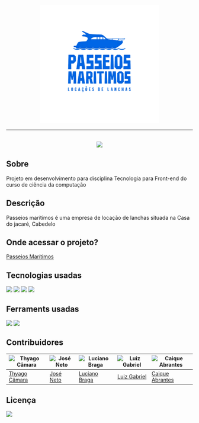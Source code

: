 <div align="center">
    <img src="./assets/images/logo_azul.png">
    <hr>
    <br>
    <img src="https://img.shields.io/badge/Status-Desenvolvimento-green.svg">
</div>

## Sobre
<p>Projeto em desenvolvimento para disciplina Tecnologia para Front-end do curso de ciência da computação</p>

## Descrição
<p>Passeios marítimos é uma empresa de locação de lanchas situada na Casa do jacaré, Cabedelo</p>

## Onde acessar o projeto?

<a href="https://thyagocamara.github.io/passeios-maritimos/">Passeios Marítimos</a>

## Tecnologias usadas
<p>
    <img src="https://img.shields.io/badge/html5-%23E34F26.svg?style=for-the-badge&logo=html5&logoColor=white">
    <img src="https://img.shields.io/badge/css3-%231572B6.svg?style=for-the-badge&logo=css3&logoColor=white">
    <img src="https://img.shields.io/badge/javascript-%23323330.svg?style=for-the-badge&logo=javascript&logoColor=%23F7DF1E">
    <img src="https://img.shields.io/badge/bootstrap-%238511FA.svg?style=for-the-badge&logo=bootstrap&logoColor=white">
</p>

## Ferraments usadas
<p>
    <img src="https://img.shields.io/badge/figma-%23F24E1E.svg?style=for-the-badge&logo=figma&logoColor=white">
    <img src="https://img.shields.io/badge/adobe%20photoshop-%2331A8FF.svg?style=for-the-badge&logo=adobe%20photoshop&logoColor=white">
</p>

## Contribuidores

| ![Thyago Câmara](https://github.com/thyagocamara.png) | ![José Neto](https://github.com/joseneto0820.png) | ![Luciano Braga](https://github.com/bhluciano.png) | ![Luiz Gabriel](https://github.com/luizgabrielfb.png) | ![Caique Abrantes](https://github.com/caigue.png) |
|-------------------------------------------------------|----------------------------------------------------|----------------------------------------------------|----------------------------------------------------|----------------------------------------------------|
| [Thyago Câmara](https://github.com/thyagocamara)     | [José Neto](https://github.com/joseneto0820)     | [Luciano Braga](https://github.com/bhluciano)     | [Luiz Gabriel](https://github.com/luizgabrielfb)  | [Caique Abrantes](https://github.com/caigue)      |

## Licença
<img src="https://img.shields.io/badge/License-MIT-blue.svg">